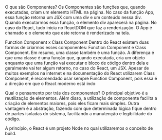 O que são Componentes?
Os Componentes são funções que, quando executadas, criam um elemento HTML na página.
No caso da função App, essa função retorna um JSX com uma div e um conteúdo nessa div. Quando executarmos essa função, o elemento div aparecerá na página.
No caso do React, tudo inicia no ReactDOM que faz a renderização. O App é chamado e o elemento que este retorna é renderizado na tela.


Function Component x Class Component
Dentro do React existem duas formas de criarmos esses componentes: Function Component e Class Component.
Em resumo, uma classe também é uma função. A diferença é que uma classe é uma função que, quando executada, cria um objeto enquanto que uma função vai executar o bloco de código dentro dela e geralmente vai ter algum retorno, no caso do React, um JSX.
Apesar de muitos exemplos na internet e na documentação do React utilizarem Class Component, é recomendado usar sempre Function Component, pois essa é a direção em que o React moderno está indo


Qual o pensamento por trás dos componentes?
O principal objetivo é a reutilização de elementos.
Além disso, a utilização de componente facilita a criação de elementos maiores, pois eles ficam mais simples.
Outra vantagem é a abstração, fazendo com que determinada lógica fique dentro de partes isoladas do sistema, facilitando a manutenção e legibilidade do código.

A princípio, o React é um projeto Node no qual utilizaremos o conceito de build.


